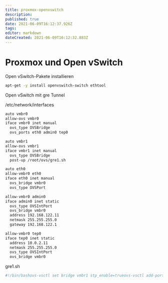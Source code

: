 ```yaml
---
title: proxmox-openvswitch
description: 
published: true
date: 2021-06-09T16:12:37.926Z
tags: 
editor: markdown
dateCreated: 2021-06-09T16:12:32.883Z
---
```


# Proxmox und Open vSwitch

Open vSwitch-Pakete installieren

```sh
apt-get -y install openvswitch-switch ethtool
```


Open vSwitch mit gre Tunnel

/etc/network/interfaces

```sh
auto vmbr0
allow-ovs vmbr0
iface vmbr0 inet manual
  ovs_type OVSBridge
  ovs_ports eth0 admin0 tep0

auto vmbr1
allow-ovs vmbr1
iface vmbr1 inet manual
  ovs_type OVSBridge
  post-up /root/ovs/gre1.sh

auto eth0
allow-vmbr0 eth0
iface eth0 inet manual
  ovs_bridge vmbr0
  ovs_type OVSPort

allow-vmbr0 admin0
iface admin0 inet static
  ovs_type OVSIntPort
  ovs_bridge vmbr0
  address 192.168.122.11
  netmask 255.255.255.0
  gateway 192.168.122.1

allow-vmbr0 tep0
iface tep0 inet static
  address 10.0.2.11
  netmask 255.255.255.0
  ovs_type OVSIntPort
  ovs_bridge vmbr0

```

gre1.sh

```sh
#!/bin/bashovs-vsctl set bridge vmbr1 stp_enable=trueovs-vsctl add-port vmbr1 gre1112 -- set interface gre1112 type=gre options:remote_ip=10.0.2.12ovs-vsctl add-port vmbr1 gre1113 -- set interface gre1113 type=gre options:remote_ip=10.0.2.13
```

